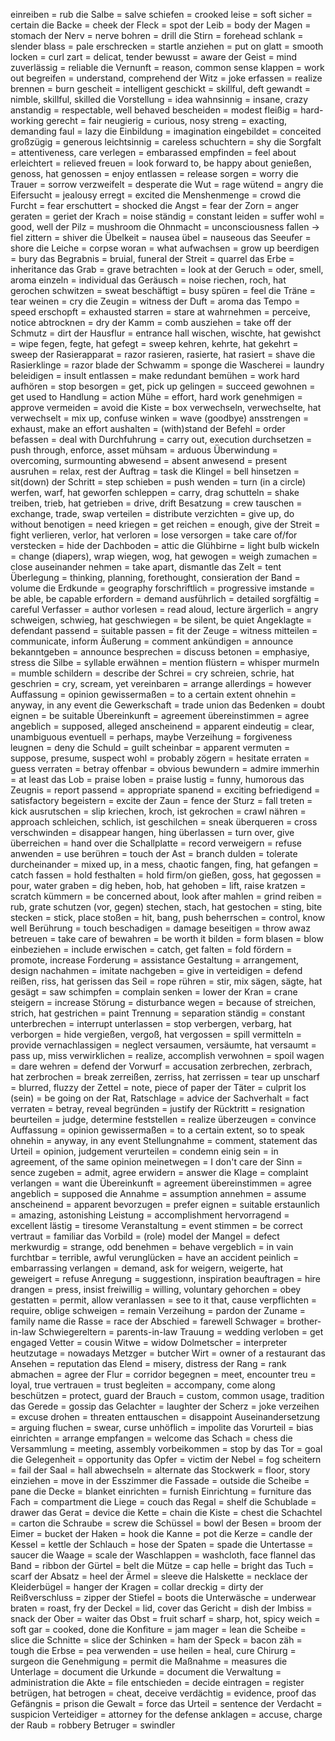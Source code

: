 einreiben = rub
die Salbe = salve
schiefen = crooked
leise = soft
sicher = certain
die Backe = cheek
der Fleck = spot
der Leib = body
der Magen = stomach
der Nerv = nerve
bohren = drill
die Stirn = forehead
schlank = slender
blass = pale
erschrecken = startle
anziehen = put on
glatt = smooth
locken = curl
zart = delicat, tender
bewusst = aware
der Geist = mind
zuverlässig = reliable
die Vernunft = reason, common sense
klappen = work out
begreifen = understand, comprehend
der Witz = joke
erfassen = realize
brennen = burn
gescheit = intelligent
geschickt = skillful, deft
gewandt = nimble, skillful, skilled
die Vorstellung = idea
wahnsinnig = insane, crazy
anstandig = respectable, well behaved
bescheiden = modest
fleißig = hard-working
gerecht = fair
neugierig = curious, nosy
streng = exacting, demanding
faul = lazy
die Einbildung = imagination
eingebildet = conceited
großzügig = generous
leichtsinnig = careless
schuchtern = shy
die Sorgfalt = attentiveness, care
verlegen = embarassed
empfinden = feel about
erleichtert = relieved
freuen = look forward to, be happy about
genießen, genoss, hat genossen = enjoy
entlassen = release
sorgen = worry
die Trauer = sorrow
verzweifelt = desperate
die Wut = rage
wütend = angry
die Eifersucht = jealousy
erregt = excited
die Menshenmenge = crowd
die Furcht = fear
erschuttert = shocked
die Angst = fear
der Zorn = anger
geraten = geriet
der Krach = noise
ständig = constant
leiden = suffer
wohl = good, well
der Pilz = mushroom
die Ohnmacht = unconsciousness
fallen -> fiel
zittern = shiver
die Übelkeit = nausea
übel = nauseous
das Seeufer = shore
die Leiche = corpse
woran = what
aufwachsen = grow up
beerdigen = bury
das Begrabnis = bruial, funeral
der Streit = quarrel
das Erbe = inheritance
das Grab = grave
betrachten = look at
der Geruch = oder, smell, aroma
einzeln = individual
das Geräusch = noise
riechen, roch,  hat gerochen
schwitzen = sweat
beschäftigt = busy
spüren = feel
die Träne = tear
weinen = cry
die Zeugin = witness
der Duft = aroma
das Tempo = speed
erschopft = exhausted
starren = stare at
wahrnehmen = perceive, notice
abtrocknen = dry
der Kamm = comb
ausziehen = take off
der Schmutz = dirt
der Hausflur = entrance hall
wischen, wischte, hat gewishct = wipe
fegen, fegte, hat gefegt = sweep
kehren, kehrte, hat gekehrt = sweep
der Rasierapparat = razor
rasieren, rasierte, hat rasiert = shave
die Rasierklinge = razor blade
der Schwamm = sponge
die Wascherei = laundry
beleidigen = insult
entlassen = make redundant
bemühen = work hard
aufhören = stop
besorgen = get, pick up
gelingen = succeed
gewohnen = get used to
Handlung = action
Mühe = effort, hard work
genehmigen = approve
vermeiden = avoid
die Kiste = box
verwechseln, verwechselte, hat verwechselt = mix up, confuse
winken = wave (goodbye)
ansstrengen = exhaust, make an effort
aushalten = (with)stand
der Befehl = order
befassen = deal with
Durchfuhrung = carry out, execution
durchsetzen = push through, enforce, asset
mühsam = arduous
Überwindung = overcoming, surmounting
abwesend = absent
anwesend = present
ausruhen = relax, rest
der Auftrag = task
die Klingel = bell
hinsetzen = sit(down)
der Schritt = step
schieben = push
wenden = turn (in a circle)
werfen, warf, hat geworfen
schleppen = carry, drag
schutteln = shake
treiben, trieb, hat getrieben = drive, drift
Besatzung = crew
tauschen = exchange, trade, swap
verteilen = distribute
verzichten = give up, do without
benotigen = need
kriegen = get
reichen = enough, give
der Streit = fight
verlieren, verlor, hat verloren = lose
versorgen = take care of/for
verstecken = hide
der Dachboden = attic
die Glühbirne = light bulb
wickeln = change (diapers), wrap
wiegen, wog, hat gewogen = weigh
zumachen = close
auseinander nehmen = take apart, dismantle
das Zelt = tent
Überlegung = thinking, planning, forethought, consieration
der Band = volume
die Erdkunde = geography
forschriftlich = progressive
imstande = be able, be capable
erfordern = demand
ausführlich = detailed
sorgfältig = careful
Verfasser = author
vorlesen = read aloud, lecture
ärgerlich = angry
schweigen, schwieg, hat geschwiegen = be silent, be quiet
Angeklagte = defendant
passend = suitable
passen = fit
der Zeuge = witness
mitteilen = communicate, inform
Äußerung = comment
ankündigen = announce
bekanntgeben = announce
besprechen = discuss
betonen = emphasiye, stress
die Silbe = syllable
erwähnen = mention
flüstern = whisper
murmeln = mumble
schildern = describe
der Schrei = cry
schreien, schrie, hat geschrien = cry, scream, yet
vereinbaren = arrange
allerdings = however
Auffassung = opinion
gewissermaßen = to a certain extent
ohnehin = anyway, in any event
die Gewerkschaft = trade union
das Bedenken = doubt
eignen = be suitable
Übereinkunft = agreement
übereinstimmen = agree
angeblich = supposed, alleged
anscheinend = apparent
eindeutig = clear, unambiguous
eventuell = perhaps, maybe
Verzeihung = forgiveness
leugnen = deny
die Schuld = guilt
scheinbar = apparent
vermuten = suppose, presume, suspect
wohl = probably
zögern = hesitate
erraten = guess
verraten = betray
offenbar = obvious
bewundern = admire
immerhin = at least
das Lob = praise
loben = praise
lustig = funny, humorous
das Zeugnis = report
passend = appropriate
spanend = exciting
befriedigend = satisfactory
begeistern = excite
der Zaun = fence
der Sturz = fall
treten = kick
ausrutschen = slip
kriechen, kroch, ist gekrochen = crawl 
nähren = approach
schleichen, schlich, ist geschilchen = sneak
überqueren = cross
verschwinden = disappear
hangen, hing
überlassen = turn over, give
überreichen = hand over
die Schallplatte = record
verweigern = refuse
anwenden = use
berühren = touch
der Ast = branch
dulden = tolerate
durcheinander = mixed up, in a mess, chaotic
fangen, fing, hat gefangen = catch
fassen = hold
festhalten = hold firm/on
gießen, goss, hat gegossen = pour, water
graben = dig
heben, hob, hat gehoben = lift, raise
kratzen = scratch
kümmern = be concerned about, look after
mahlen = grind
reiben = rub, grate
schutzen (vor, gegen)
stechen, stach, hat gestochen = sting, bite
stecken = stick, place
stoßen = hit, bang, push
beherrschen = control, know well
Berührung = touch
beschadigen = damage
beseitigen = throw awaz
betreuen = take care of
bewahren = be worth it
bilden = form
blasen = blow
einbeziehen = include
erwischen = catch, get
falten = fold
fördern = promote, increase
Forderung = assistance
Gestaltung = arrangement, design
nachahmen = imitate
nachgeben = give in
verteidigen = defend
reißen, riss, hat gerissen
das Seil = rope
rühren = stir, mix
sägen, sägte, hat gesägt = saw
schimpfen = complain
senken = lower
der Kran = crane
steigern = increase
Störung = disturbance
wegen = because of
streichen, strich, hat gestrichen = paint
Trennung = separation
ständig = constant
unterbrechen = interrupt
unterlassen = stop
verbergen, verbarg, hat verborgen = hide
vergießen, vergoß, hat vergossen = spill
vermitteln = provide
vernachlassigen = neglect
versaumen, versäumte, hat versaumt = pass up, miss
verwirklichen = realize, accomplish
verwohnen = spoil
wagen = dare
wehren = defend
der Vorwurf = accusation
zerbrechen, zerbrach, hat zerbrochen = break
zerreißen, zerriss, hat zerrissen = tear up
unscharf = blurred, fluzzy
der Zettel = note, piece of paper
der Täter = culprit
los (sein) = be going on
der Rat, Ratschlage = advice
der Sachverhalt = fact
verraten = betray, reveal
begründen = justify
der Rücktritt = resignation
beurteilen = judge, determine
feststellen = realize
überzeugen = convince
Auffassung = opinion
gewissermaßen = to a certain extent, so to speak
ohnehin = anyway, in any event
Stellungnahme = comment, statement
das Urteil = opinion, judgement
verurteilen = condemn
einig sein = in agreement, of the same opinion
meinetwegen = I don't care
der Sinn = sence
zugeben = admit, agree
erwidern = answer
die Klage = complaint
verlangen = want
die Übereinkunft = agreement
übereinstimmen = agree
angeblich = supposed
die Annahme = assumption
annehmen = assume
anscheinend = apparent
bevorzugen = prefer
eignen = suitable
erstaunlich = amazing, astonishing
Leistung = accomplishment
hervorragend = excellent
lästig = tiresome
Veranstaltung = event
stimmen = be correct
vertraut = familiar
das Vorbild = (role) model
der Mangel = defect
merkwurdig = strange, odd
benehmen = behave
vergeblich = in vain
furchtbar = terrible, awful
verunglücken = have an accident
peinlich = embarrassing
verlangen = demand, ask for
weigern, weigerte, hat geweigert = refuse
Anregung = suggestionn, inspiration
beauftragen = hire
drangen = press, insist
freiwillig = willing, voluntary
gehorchen = obey
gestatten = permit, allow
veranlassen = see to it that, cause
verpflichten = require, oblige
schweigen = remain
Verzeihung = pardon
der Zuname = family name
die Rasse = race
der Abschied = farewell
Schwager = brother-in-law
Schwiegereltern = parents-in-law
Trauung = wedding
verloben = get engaged
Vetter = cousin
Witwe = widow
Dolmetscher = interpreter
heutzutage = nowadays
Metzger = butcher
Wirt = owner of a restaurant
das Ansehen = reputation
das Elend = misery, distress
der Rang = rank
abmachen = agree
der Flur = corridor
begegnen = meet, encounter
treu = loyal, true
vertrauen = trust
begleiten = accompany, come along
beschützen = protect, guard
der Brauch = custom, common usage, tradition
das Gerede = gossip
das Gelachter = laughter
der Scherz = joke
verzeihen = excuse
drohen = threaten
enttauschen = disappoint
Auseinandersetzung = arguing
fluchen = swear, curse
unhöflich = impolite
das Vorurteil = bias
einrichten = arrange
empfangen = welcome
das Schach = chess
die Versammlung = meeting, assembly
vorbeikommen = stop by
das Tor = goal
die Gelegenheit = opportunity
das Opfer = victim
der Nebel = fog
scheitern = fail
der Saal = hall
abwechseln = alternate
das Stockwerk = floor, story
einziehen = move in
der Esszimmer
die Fassade = outside
die Scheibe = pane
die Decke = blanket
einrichten = furnish
Einrichtung = furniture
das Fach = compartment
die Liege = couch
das Regal = shelf
die Schublade = drawer
das Gerat = device
die Kette = chain
die Kiste = chest
die Schachtel = carton
die Schraube = screw
die Schüssel = bowl
der Besen = broom
der Eimer = bucket
der Haken = hook
die Kanne = pot
die Kerze = candle
der Kessel = kettle
der Schlauch = hose
der Spaten = spade
die Untertasse = saucer
die Waage = scale
der Waschlappen = washcloth, face flannel
das Band = ribbon
der Gürtel = belt
die Mütze = cap
helle = bright
das Tuch = scarf
der Absatz = heel
der Ärmel = sleeve
die Halskette = necklace
der Kleiderbügel = hanger
der Kragen = collar
dreckig = dirty
der Reißverschluss = zipper
der Stiefel = boots
die Unterwäsche = underwear
braten = roast, fry
der Deckel = lid, cover
das Gericht = dish
der Imbiss = snack
der Ober = waiter
das Obst = fruit
scharf = sharp, hot, spicy
weich = soft
gar = cooked, done
die Konfiture = jam
mager = lean
die Scheibe = slice
die Schnitte = slice
der Schinken = ham
der Speck = bacon
zäh = tough
die Erbse = pea
verwenden = use
heilen = heal, cure
Chirurg = surgeon
die Genehmigung = permit
die Maßnahme = measures
die Unterlage = document
die Urkunde = document
die Verwaltung = administration
die Akte = file
entschieden = decide
eintragen = register
betrügen, hat betrogen = cheat, deceive
verdächtig = evidence, proof
das Gefängnis = prison
die Gewalt = force
das Urteil = sentence
der Verdacht = suspicion
Verteidiger = attorney for the defense
anklagen = accuse, charge
der Raub = robbery
Betruger = swindler
